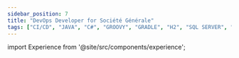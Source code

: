 ```yaml
---
sidebar_position: 7
title: "DevOps Developer for Société Générale"
tags: ["CI/CD", "JAVA", "C#", "GROOVY", "GRADLE", "H2", "SQL SERVER", "LINUX", "WINDOWS SERVER", "BASH", "POWERSHELL", "ELK STACK", "NoSQL", "AUTOSYS", "KAFKA", "POSTMAN", "INTELLIJ"]
---
```


import Experience from '@site/src/components/experience';

<Experience title={frontMatter.title} />